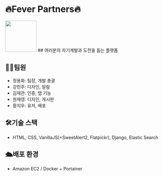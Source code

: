 # 🔥Fever Partners🔥
<img src="https://github.com/jaeyeong13/Fever-Partners/assets/141209201/9d0fb114-eb8f-4f2c-90dd-308f05d7e92b" width="100" height="100"/>
## 여러분의 자기계발과 도전을 돕는 플랫폼


## 🧑‍💻팀원
- 정용화: 팀장, 개발 총괄
- 강민주: 디자인, 알람
- 김재관: 인증, 탭 기능
- 원재영: 디자인, 게시판
- 황지우: 유저, 배포

## 🛠️기술 스택
- HTML, CSS, VanillaJS(+SweetAlert2, Flatpickr), Django, Elastic Search

## 🛳️배포 환경
- Amazon EC2 / Docker + Portainer

